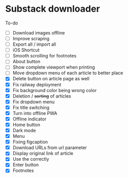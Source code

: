 # Substack downloader

To-do

- [ ] Download images offline
- [ ] Improve scraping
- [ ] Export all / import all
- [ ] iOS Shortcut
- [ ] Smooth scrolling for footnotes
- [ ] About button
- [ ] Show complete viewport when printing
- [ ] Move dropdown menu of each article to better place
- [x] Delete button on article page as well
- [x] Fix railway deployment
- [x] Fix background color being wrong color
- [x] Deletion / ~~sorting~~ of articles
- [x] Fix dropdown menu
- [x] Fix title switching
- [x] Turn into offline PWA
- [x] Offline indicator
- [x] Home button
- [x] Dark mode
- [x] Menu
- [x] Fixing figcaption
- [x] Download URLs from url parameter
- [x] Display original link of article
- [x] Use the <Avatar /> correctly
- [x] Enter button
- [x] Footnotes
